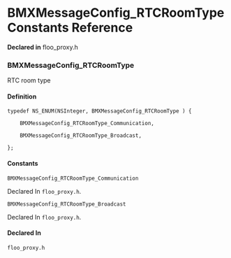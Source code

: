 # BMXMessageConfig_RTCRoomType Constants Reference

  **Declared in** floo_proxy.h  

### BMXMessageConfig_RTCRoomType

RTC room type

#### Definition
    typedef NS_ENUM(NSInteger, BMXMessageConfig_RTCRoomType ) {   
        
        BMXMessageConfig_RTCRoomType_Communication,
        
        BMXMessageConfig_RTCRoomType_Broadcast,
        
    };

#### Constants

<a name="" title="BMXMessageConfig_RTCRoomType_Communication"></a><code>BMXMessageConfig_RTCRoomType_Communication</code>

   Declared In `floo_proxy.h`.

<a name="" title="BMXMessageConfig_RTCRoomType_Broadcast"></a><code>BMXMessageConfig_RTCRoomType_Broadcast</code>

   Declared In `floo_proxy.h`.

#### Declared In
`floo_proxy.h`

